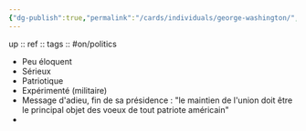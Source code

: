 ```yaml
---
{"dg-publish":true,"permalink":"/cards/individuals/george-washington/","created":"2022-12-22T17:17:17.272+01:00","updated":"2023-02-19T16:11:11.753+01:00"}
---
```


up :: 
ref :: 
tags :: #on/politics 

- Peu éloquent 
- Sérieux 
- Patriotique 
- Expérimenté (militaire)
- Message d'adieu, fin de sa présidence : "le maintien de l'union doit être le principal objet des voeux de tout patriote américain"
- 